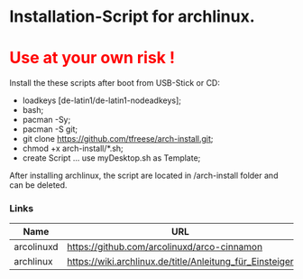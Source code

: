 # Installation-Script for archlinux.
# **<font color="red">Use at your own risk !</font>**

<!-- <font color="red"> <span style="color:red">-->

Install the these scripts after boot from USB-Stick or CD:
- loadkeys [de-latin1/de-latin1-nodeadkeys];
- bash;
- pacman -Sy;
- pacman -S git;
- git clone https://github.com/tfreese/arch-install.git;
- chmod +x arch-install/*.sh;
- create Script ... use myDesktop.sh as Template;

After installing archlinux, the script are located in /arch-install folder and can be deleted.

### Links
Name | URL
-----|-----
arcolinuxd | https://github.com/arcolinuxd/arco-cinnamon
archlinux  | https://wiki.archlinux.de/title/Anleitung_für_Einsteiger
